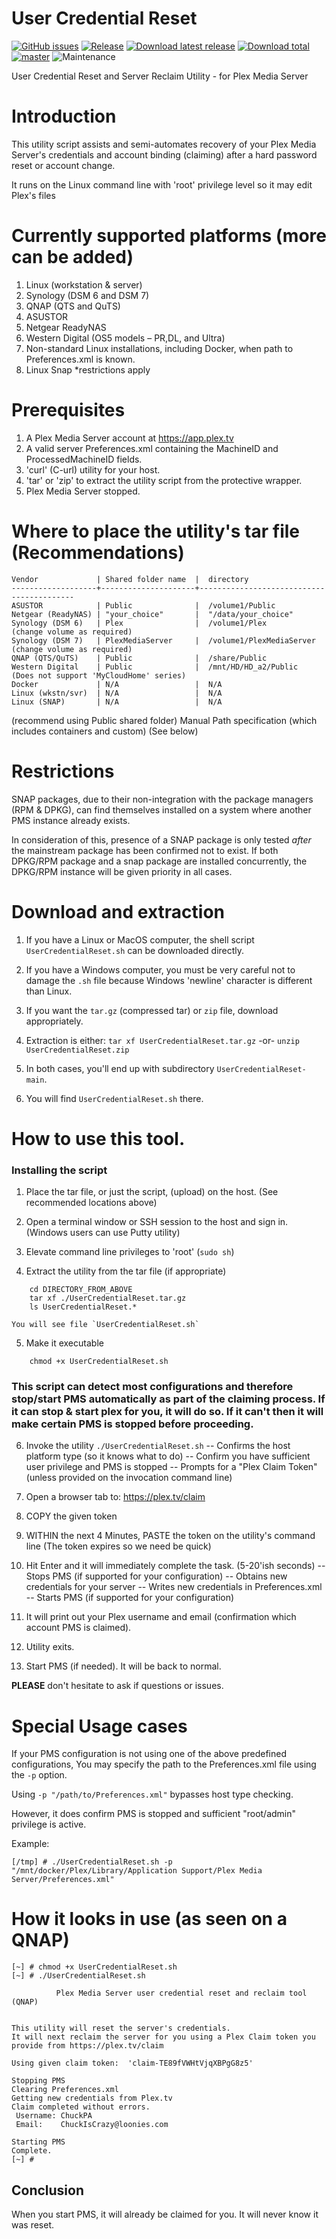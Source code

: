 
# User Credential Reset


[![GitHub issues](https://img.shields.io/github/issues/ChuckPa/UserCredentialReset.svg?style=flat)](https://github.com/ChuckPa/UserCredentialReset/issues)
[![Release](https://img.shields.io/github/release/ChuckPa/UserCredentialReset.svg?style=flat)](https://github.com/ChuckPa/UserCredentialReset/releases/latest)
[![Download latest release](https://img.shields.io/github/downloads/ChuckPa/UserCredentialReset/latest/total.svg)](https://github.com/ChuckPa/UserCredentialReset/releases/latest)
[![Download total](https://img.shields.io/github/downloads/ChuckPa/UserCredentialReset/total.svg)](https://github.com/ChuckPa/UserCredentialReset/releases)
[![master](https://img.shields.io/badge/master-stable-green.svg?maxAge=2592000)]('')
![Maintenance](https://img.shields.io/badge/Maintained-Yes-green.svg)

User Credential Reset and Server Reclaim Utility
                - for Plex Media Server


# Introduction

This utility script assists and semi-automates recovery of your Plex Media Server's credentials and account binding (claiming)
after a hard password reset or account change.

It runs on the Linux command line with 'root' privilege level so it may edit Plex's files


# Currently supported platforms (more can be added)

1. Linux (workstation & server)
2. Synology (DSM 6 and DSM 7)
3. QNAP (QTS and QuTS)
4. ASUSTOR
5. Netgear ReadyNAS
6. Western Digital (OS5 models – PR,DL, and Ultra)
7. Non-standard Linux installations, including Docker, when path to Preferences.xml is known.
8. Linux Snap  *restrictions apply

# Prerequisites

1. A Plex Media Server account at https://app.plex.tv
2. A valid server Preferences.xml containing the MachineID and ProcessedMachineID fields.
3. 'curl'  (C-url) utility for your host.
4. 'tar' or 'zip' to extract the utility script from the protective wrapper.
5. Plex Media Server stopped.

# Where to place the utility's tar file (Recommendations)
```
Vendor             | Shared folder name  |  directory
-------------------+---------------------+------------------------------------------
ASUSTOR            | Public              |  /volume1/Public
Netgear (ReadyNAS) | "your_choice"       |  "/data/your_choice"
Synology (DSM 6)   | Plex                |  /volume1/Plex             (change volume as required)
Synology (DSM 7)   | PlexMediaServer     |  /volume1/PlexMediaServer  (change volume as required)
QNAP (QTS/QuTS)    | Public              |  /share/Public
Western Digital    | Public              |  /mnt/HD/HD_a2/Public      (Does not support 'MyCloudHome' series)
Docker             | N/A                 |  N/A
Linux (wkstn/svr)  | N/A                 |  N/A
Linux (SNAP)       | N/A                 |  N/A
```

(recommend using Public shared folder)
Manual Path specification (which includes containers and custom) (See below)

# Restrictions

SNAP packages, due to their non-integration with the package managers (RPM & DPKG), can find themselves installed
on a system where another PMS instance already exists.

In consideration of this,  presence of a SNAP package is only tested *after* the mainstream package has been confirmed not to exist.
If both DPKG/RPM package and a snap package are installed concurrently,  the DPKG/RPM instance will be given priority in all cases.

# Download and extraction

1.  If you have a Linux or MacOS computer,  the shell script `UserCredentialReset.sh` can be downloaded directly.
2.  If you have a Windows computer,  you must be very careful not to damage the `.sh` file because Windows 'newline' character is different than Linux.
3.  If you want the `tar.gz` (compressed tar) or `zip` file,  download appropriately.
4.  Extraction is either:
        `tar xf UserCredentialReset.tar.gz`
    -or-
        `unzip UserCredentialReset.zip`

5.  In both cases,  you'll end up with subdirectory `UserCredentialReset-main`.
6.  You will find `UserCredentialReset.sh` there.





# How to use this tool.

### Installing the script

1.  Place the tar file, or just the script, (upload) on the host.  (See recommended locations above)

2.  Open a terminal window or SSH session to the host and sign in.
    (Windows users can use Putty utility)

3.  Elevate command line privileges to 'root'  (`sudo sh`)

4.  Extract the utility from the tar file (if appropriate)
```
    cd DIRECTORY_FROM_ABOVE
    tar xf ./UserCredentialReset.tar.gz
    ls UserCredentialReset.*
```
    You will see file `UserCredentialReset.sh`

5.  Make it executable
```
    chmod +x UserCredentialReset.sh
```

### This script can detect most configurations and therefore stop/start PMS automatically as part of the claiming process.  If it can stop & start plex for you, it will do so.  If it can't then it will make certain PMS is stopped before proceeding.


6.  Invoke the utility  `./UserCredentialReset.sh`
    -- Confirms the host platform type (so it knows what to do)
    -- Confirm you have sufficient user privilege and PMS is stopped
    -- Prompts for a "Plex Claim Token" (unless provided on the invocation command line)

7.  Open a browser tab to:    https://plex.tv/claim

8.  COPY the given token

9.  WITHIN the next 4 Minutes,     PASTE the token on the utility's command line
    (The token expires so we need be quick)

10.  Hit Enter and it will immediately complete the task. (5-20'ish seconds)
     --   Stops PMS (if supported for your configuration)
     --   Obtains new credentials for your server
     --   Writes new credentials in Preferences.xml
     --   Starts PMS (if supported for your configuration)

11.  It will print out your Plex username and email (confirmation which account PMS is claimed).

12.  Utility exits.

13.  Start PMS (if needed). It will be back to normal.


**PLEASE** don't hesitate to ask if questions or issues.


# Special Usage cases

  If your PMS configuration is not using one of the above predefined configurations,
  You may specify the path to the Preferences.xml file using the `-p` option.

  Using `-p "/path/to/Preferences.xml"` bypasses host type checking.

  However, it does confirm PMS is stopped and sufficient "root/admin" privilege is active.

  Example:
  ```
  [/tmp] # ./UserCredentialReset.sh -p "/mnt/docker/Plex/Library/Application Support/Plex Media Server/Preferences.xml"
  ```


# How it looks in use  (as seen on a QNAP)

```
[~] # chmod +x UserCredentialReset.sh
[~] # ./UserCredentialReset.sh

          Plex Media Server user credential reset and reclaim tool (QNAP)


This utility will reset the server's credentials.
It will next reclaim the server for you using a Plex Claim token you provide from https://plex.tv/claim

Using given claim token:  'claim-TE89fVWHtVjqXBPgG8z5'

Stopping PMS
Clearing Preferences.xml
Getting new credentials from Plex.tv
Claim completed without errors.
 Username: ChuckPA
 Email:    ChuckIsCrazy@loonies.com

Starting PMS
Complete.
[~] #
```

## Conclusion

When you start PMS,  it will already be claimed for you.
It will never know it was reset.
